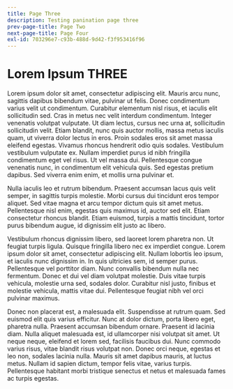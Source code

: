 ```yaml
---
title: Page Three
description: Testing panination page three
prev-page-title: Page Two
next-page-title: Page Four
exl-id: 703296e7-c93b-488d-9d42-f3f953416f96
---
```

# Lorem Ipsum THREE

Lorem ipsum dolor sit amet, consectetur adipiscing elit. Mauris arcu nunc, sagittis dapibus bibendum vitae, pulvinar ut felis. Donec condimentum varius velit ut condimentum. Curabitur elementum nisl risus, et iaculis elit sollicitudin sed. Cras in metus nec velit interdum condimentum. Integer venenatis volutpat vulputate. Ut diam lectus, cursus nec urna at, sollicitudin sollicitudin velit. Etiam blandit, nunc quis auctor mollis, massa metus iaculis quam, ut viverra dolor lectus in eros. Proin sodales eros sit amet massa eleifend egestas. Vivamus rhoncus hendrerit odio quis sodales. Vestibulum vestibulum vulputate ex. Nullam imperdiet purus id nibh fringilla condimentum eget vel risus. Ut vel massa dui. Pellentesque congue venenatis nunc, in condimentum elit vehicula quis. Sed egestas pretium dapibus. Sed viverra enim enim, et mollis urna pulvinar et.

Nulla iaculis leo et rutrum bibendum. Praesent accumsan lacus quis velit semper, in sagittis turpis molestie. Morbi cursus dui tincidunt eros tempor aliquet. Sed vitae magna et arcu tempor dictum quis sit amet metus. Pellentesque nisl enim, egestas quis maximus id, auctor sed elit. Etiam consectetur rhoncus blandit. Etiam euismod, turpis a mattis tincidunt, tortor purus bibendum augue, id dignissim elit justo ac libero.

Vestibulum rhoncus dignissim libero, sed laoreet lorem pharetra non. Ut feugiat turpis ligula. Quisque fringilla libero nec ex imperdiet congue. Lorem ipsum dolor sit amet, consectetur adipiscing elit. Nullam lobortis leo ipsum, et iaculis nunc dignissim in. In quis ultricies sem, id semper purus. Pellentesque vel porttitor diam. Nunc convallis bibendum nulla nec fermentum. Donec et dui vel diam volutpat molestie. Duis vitae turpis vehicula, molestie urna sed, sodales dolor. Curabitur nisl justo, finibus et molestie vehicula, mattis vitae dui. Pellentesque feugiat nibh vel orci pulvinar maximus.

Donec non placerat est, a malesuada elit. Suspendisse at rutrum quam. Sed euismod elit quis varius efficitur. Nunc at dolor dictum, porta libero eget, pharetra nulla. Praesent accumsan bibendum ornare. Praesent id lacinia diam. Nulla aliquet malesuada est, id ullamcorper nisi volutpat sit amet. Ut neque neque, eleifend et lorem sed, facilisis faucibus dui. Nunc commodo varius risus, vitae blandit risus volutpat non. Donec orci neque, egestas et leo non, sodales lacinia nulla. Mauris sit amet dapibus mauris, at luctus metus. Nullam id sapien dictum, tempor felis vitae, varius turpis. Pellentesque habitant morbi tristique senectus et netus et malesuada fames ac turpis egestas.
